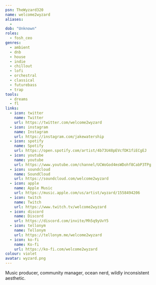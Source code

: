 ```yaml
---
psn: TheWyzard320
name: welcome2wyzard
aliases:
  - 
dob: "Unknown"
roles:
  - fosh_ceo
genres:
  - ambient
  - dnb
  - house
  - indie
  - chillout
  - lofi
  - orchestral
  - classical
  - futurebass
  - trap
tools:
  - dreams
  - fl
links:
  - icon: twitter
    name: Twitter
    url: https://twitter.com/welcome2wyzard
  - icon: instagram
    name: Instagram
    url: https://instagram.com/jakewatership
  - icon: spotify
    name: Spotify
    url: https://open.spotify.com/artist/4b73U48pEVcfDK1fiECgEJ
  - icon: youtube
    name: youtube
    url: https://www.youtube.com/channel/UCWoGod4msWDohf8CabP3TPg
  - icon: soundcloud
    name: SoundCloud
    url: https://soundcloud.com/welcome2wyzard
  - icon: apple
    name: Apple Music
    url: https://music.apple.com/us/artist/wyzard/1558494206
  - icon: twitch
    name: Twitch
    url: https://www.twitch.tv/welcome2wyzard
  - icon: discord
    name: Discord
    url: https://discord.com/invite/Mh5q9yUvY5
  - icon: tellonym
    name: Tellonym
    url: https://tellonym.me/welcome2wyzard
  - icon: ko-fi
    name: Ko-fi
    url: https://ko-fi.com/welcome2wyzard
colour: violet
avatar: wyzard.png
---
```


Music producer, community manager, ocean nerd, wildly inconsistent aesthetic.
